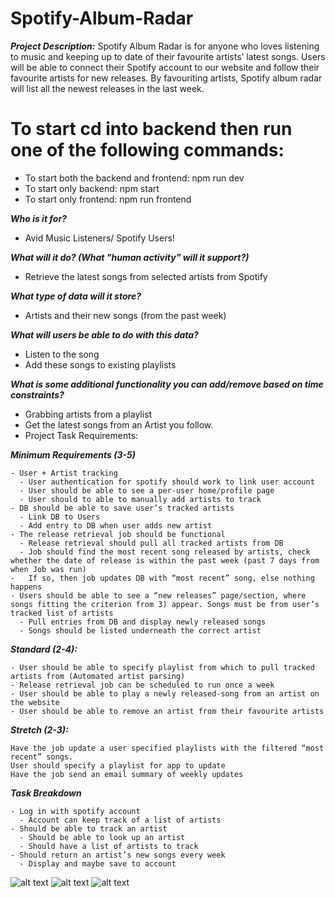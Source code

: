 # Spotify-Album-Radar

***Project Description:***
Spotify Album Radar is for anyone who loves listening to music and keeping up to date of their favourite artists’ latest songs. Users will be able to connect their Spotify account to our website and follow their favourite artists for new releases. By favouriting artists, Spotify album radar will list all the newest releases in the last week.

# To start cd into backend then run one of the following commands:
- To start both the backend and frontend: npm run dev
- To start only backend: npm start
- To start only frontend: npm run frontend

***Who is it for?***
- Avid Music Listeners/ Spotify Users!

***What will it do? (What "human activity" will it support?)***
- Retrieve the latest songs from selected artists from Spotify

***What type of data will it store?***
- Artists and their new songs (from the past week)

***What will users be able to do with this data?***
- Listen to the song
- Add these songs to existing playlists

***What is some additional functionality you can add/remove based on time constraints?***
- Grabbing artists from a playlist
- Get the latest songs from an Artist you follow.
- Project Task Requirements:

***Minimum Requirements (3-5)***
```
- User + Artist tracking
  - User authentication for spotify should work to link user account
  - User should be able to see a per-user home/profile page
  - User should to able to manually add artists to track
- DB should be able to save user’s tracked artists
  - Link DB to Users
  - Add entry to DB when user adds new artist
- The release retrieval job should be functional
  - Release retrieval should pull all tracked artists from DB
  - Job should find the most recent song released by artists, check whether the date of release is within the past week (past 7 days from when Job was run)
-   If so, then job updates DB with “most recent” song, else nothing happens
- Users should be able to see a “new releases” page/section, where songs fitting the criterion from 3) appear. Songs must be from user’s tracked list of artists
  - Pull entries from DB and display newly released songs
  - Songs should be listed underneath the correct artist
```

***Standard (2-4):***
```
- User should be able to specify playlist from which to pull tracked artists from (Automated artist parsing)
- Release retrieval job can be scheduled to run once a week
- User should be able to play a newly released-song from an artist on the website
- User should be able to remove an artist from their favourite artists
```

***Stretch (2-3):***
```
Have the job update a user specified playlists with the filtered “most recent” songs.
User should specify a playlist for app to update
Have the job send an email summary of weekly updates
```

***Task Breakdown***
```
- Log in with spotify account
  - Account can keep track of a list of artists
- Should be able to track an artist
  - Should be able to look up an artist
  - Should have a list of artists to track
- Should return an artist’s new songs every week
  - Display and maybe save to account
```
![alt text](https://github.com/nksiu/Spotify-Album-Radar/blob/main/loginpage.png?raw=true)
![alt text](https://github.com/nksiu/Spotify-Album-Radar/blob/main/myprofile.png?raw=true)
![alt text](https://github.com/nksiu/Spotify-Album-Radar/blob/main/newreleases.png?raw=true)
